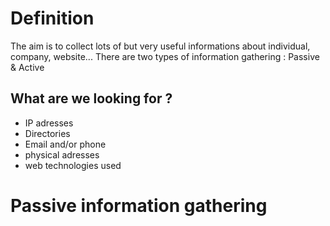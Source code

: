 # Definition
The aim is to collect lots of but very useful informations about individual, company, website...
There are two types of information gathering : Passive & Active

## What are we looking for ?
- IP adresses
- Directories
- Email and/or phone
- physical adresses
- web technologies used

# Passive information gathering

